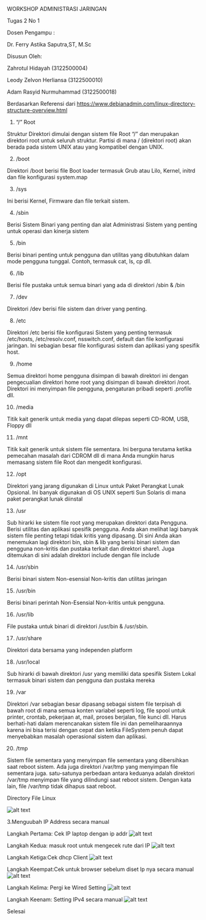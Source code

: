 WORKSHOP ADMINISTRASI JARINGAN

Tugas 2 No 1

Dosen Pengampu :

Dr. Ferry Astika Saputra,ST, M.Sc

Disusun Oleh:

Zahrotul Hidayah        (3122500004)

Leody Zelvon Herliansa  (3122500010)

Adam Rasyid Nurmuhammad (3122500018)




Berdasarkan Referensi dari https://www.debianadmin.com/linux-directory-structure-overview.html


1. “/” Root

Struktur Direktori dimulai dengan sistem file Root “/” dan merupakan direktori root untuk seluruh struktur. Partisi di mana / (direktori root) akan berada pada sistem UNIX atau yang kompatibel dengan UNIX.

2. /boot

Direktori /boot berisi file Boot loader termasuk Grub atau Lilo, Kernel, initrd dan file konfigurasi system.map

3. /sys

Ini berisi Kernel, Firmware dan file terkait sistem.

4. /sbin

Berisi Sistem Binari yang penting dan alat Administrasi Sistem yang penting untuk operasi dan kinerja sistem

5. /bin

Berisi binari penting untuk pengguna dan utilitas yang dibutuhkan dalam mode pengguna tunggal. Contoh, termasuk cat, ls, cp dll.

6. /lib

Berisi file pustaka untuk semua binari yang ada di direktori /sbin & /bin

7. /dev

Direktori /dev berisi file sistem dan driver yang penting.

8. /etc

Direktori /etc berisi file konfigurasi Sistem yang penting termasuk /etc/hosts, /etc/resolv.conf, nsswitch.conf, default dan file konfigurasi jaringan. Ini sebagian besar file konfigurasi sistem dan aplikasi yang spesifik host.

9. /home

Semua direktori home pengguna disimpan di bawah direktori ini dengan pengecualian direktori home root yang disimpan di bawah direktori /root. Direktori ini menyimpan file pengguna, pengaturan pribadi seperti .profile dll.

10. /media

Titik kait generik untuk media yang dapat dilepas seperti CD-ROM, USB, Floppy dll

11. /mnt

Titik kait generik untuk sistem file sementara. Ini berguna terutama ketika pemecahan masalah dari CDROM dll di mana Anda mungkin harus memasang sistem file Root dan mengedit konfigurasi.

12. /opt

Direktori yang jarang digunakan di Linux untuk Paket Perangkat Lunak Opsional. Ini banyak digunakan di OS UNIX seperti Sun Solaris di mana paket perangkat lunak diinstal

13. /usr

Sub hirarki ke sistem file root yang merupakan direktori data Pengguna. Berisi utilitas dan aplikasi spesifik pengguna. Anda akan melihat lagi banyak sistem file penting tetapi tidak kritis yang dipasang. Di sini Anda akan menemukan lagi direktori bin, sbin & lib yang berisi binari sistem dan pengguna non-kritis dan pustaka terkait dan direktori share1. Juga ditemukan di sini adalah direktori include dengan file include

14. /usr/sbin

Berisi binari sistem Non-esensial Non-kritis dan utilitas jaringan

15. /usr/bin

Berisi binari perintah Non-Esensial Non-kritis untuk pengguna.

16. /usr/lib

File pustaka untuk binari di direktori /usr/bin & /usr/sbin.

17. /usr/share

Direktori data bersama yang independen platform

18. /usr/local

Sub hirarki di bawah direktori /usr yang memiliki data spesifik Sistem Lokal termasuk binari sistem dan pengguna dan pustaka mereka

19. /var

Direktori /var sebagian besar dipasang sebagai sistem file terpisah di bawah root di mana semua konten variabel seperti log, file spool untuk printer, crontab, pekerjaan at, mail, proses berjalan, file kunci dll. Harus berhati-hati dalam merencanakan sistem file ini dan pemeliharaannya karena ini bisa terisi dengan cepat dan ketika FileSystem penuh dapat menyebabkan masalah operasional sistem dan aplikasi.

20. /tmp

Sistem file sementara yang menyimpan file sementara yang dibersihkan saat reboot sistem. Ada juga direktori /var/tmp yang menyimpan file sementara juga. satu-satunya perbedaan antara keduanya adalah direktori /var/tmp menyimpan file yang dilindungi saat reboot sistem. Dengan kata lain, file /var/tmp tidak dihapus saat reboot.


Directory File Linux


![alt text](img/directorylinux.png)

3.Menguubah IP Address secara manual

Langkah Pertama: Cek IP laptop dengan ip addr
![alt text](img/ip_addr.png)

Langkah Kedua: masuk root untuk mengecek rute dari IP
![alt text](img/route-n.png)

Langkah Ketiga:Cek dhcp Client
![alt text](img/dhclient.png)


Langkah Keempat:Cek untuk browser sebelum diset Ip nya secara manual
![alt text](img/tesbefore.png)

Langkah Kelima: Pergi ke Wired Setting
![alt text](img/settingwired.png)

Langkah Keenam: Setting IPv4 secara manual
![alt text](img/setting_address.png)

Selesai
